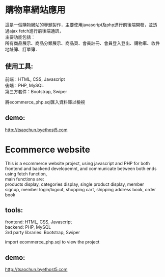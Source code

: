 # 購物車網站應用 #  

這是一個購物網站的專題製作，主要使用javascript及php進行前後端開發，並透過ajax fetch進行前後端通訊，  
主要功能包括：    
所有商品展示、商品分類展示、商品頁、會員註冊、會員登入登出、購物車、收件地址簿、訂單簿．  

## 使用工具: ##  
前端：HTML, CSS, Javascript  
後端：PHP, MySQL  
第三方套件：Bootstrap, Swiper  
  
將ecommerce_php.sql匯入資料庫以檢視  
  
## demo: ##     
http://tsaochun.byethost5.com

    
# Ecommerce website #

This is a ecommerce website project, using javascript and PHP for both frontend and backend developemnt, and communicate between both ends using fetch function,  
main functions are:   
products display, categories display, single product display, member signup, member login/logout, shopping cart, shipping address book, order book  

## tools: ##    
frontend: HTML, CSS, Javascript  
backend: PHP, MySQL  
3rd party libraries: Bootstrap, Swiper  
  
import ecommerce_php.sql to view the project  

     
  
## demo: ##     
http://tsaochun.byethost5.com




